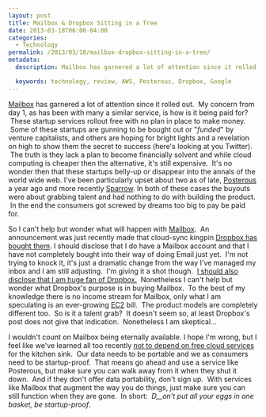 ```yaml
---
layout: post
title: Mailbox & Dropbox Sitting in a Tree
date: 2013-03-18T06:00-04:00
categories:
  - Technology
permalink: /2013/03/18/mailbox-dropbox-sitting-in-a-tree/
metadata:
  description: Mailbox has garnered a lot of attention since it rolled out.

  keywords: technology, review, AWS, Posterous, Dropbox, Google
---
```

[Mailbox](http://www.mailboxapp.com) has garnered a lot of attention since it rolled out.  My concern from day 1, as has been with many a similar service, is how is it being paid for?  These startup services rollout free with no plan in place to make money.  Some of these startups are gunning to be bought out or "_funded_" by venture capitalists, and others are hoping for bright lights and a revelation on high to show them the secret to success (here's looking at you Twitter).  The truth is they lack a plan to become financially solvent and while cloud computing is cheaper then the alternative, it's still expensive.  It's no wonder then that these startups belly-up or disappear into the annals of the world wide web. I've been particularly upset about two as of late, [Posterous](http://blog.posterous.com/thanks-from-posterous) a year ago and more recently [Sparrow](http://www.sparrowmailapp.com). In both of these cases the buyouts were about grabbing talent and had nothing to do with building the product.  In the end the consumers got screwed by dreams too big to pay be paid for.

So I can't help but wonder what will happen with [Mailbox](http://www.mailboxapp.com).  An announcement was just recently made that cloud-sync kingpin [Dropbox has bought them](https://blog.dropbox.com/2013/03/welcome-mailbox/). I should disclose that I do have a Mailbox account and that I have not completely bought into their way of doing Email just yet.  I'm not trying to knock it, it's just a dramatic change from the way I've managed my inbox and I am still adjusting.  I'm giving it a shot though.  [I should also disclose that I am huge fan of Dropbox.](http://db.tt/eLppmBW)  Nonetheless I can't help but wonder what Dropbox's purpose is in buying Mailbox.  To the best of my knowledge there is no income stream for Mailbox, only what I am speculating is an ever-growing [EC2](http://aws.amazon.com/ec2) bill.  The product models are completely different too.  So is it a talent grab?  It doesn't seem so, at least Dropbox's post does not give that indication.  Nonetheless I am skeptical...

I wouldn't count on Mailbox being eternally available. I hope I'm wrong, but I feel like we've learned all too recently [not to depend on free cloud services](http://www.usatoday.com/story/tech/personal/2013/03/13/google-reader-shutdown/1986337/) for the kitchen sink.  Our data needs to be portable and we as consumers need to be startup-proof.  That means go ahead and use a service like Posterous, but make sure you can walk away from it when they shut it down.  And if they don't offer data portability, don't sign up.  With services like Mailbox that augment the way you do things, just make sure you can still function when they are gone.  In short:  _D__on't put all your eggs in one basket, be startup-proof_.
